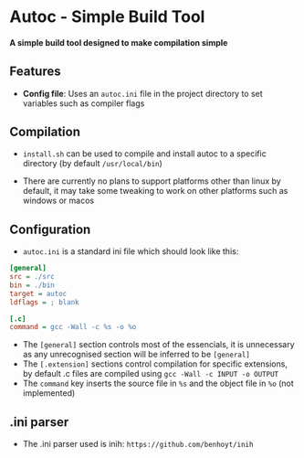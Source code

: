 # Autoc - Simple Build Tool

#### A simple build tool designed to make compilation simple

## Features

- **Config file**: Uses an `autoc.ini` file in the project directory to set variables such as compiler flags

## Compilation

- `install.sh` can be used to compile and install autoc to a specific directory (by default `/usr/local/bin`)

- There are currently no plans to support platforms other than linux by default, it may take some tweaking to work on other platforms such as windows or macos

## Configuration

- `autoc.ini` is a standard ini file which should look like this:
```ini
[general]
src = ./src
bin = ./bin
target = autoc 
ldflags = ; blank

[.c]
command = gcc -Wall -c %s -o %o
```
- The `[general]` section controls most of the essencials, it is unnecessary as any unrecognised section will be inferred to be `[general]`
- The `[.extension]` sections control compilation for specific extensions, by default .c files are compiled using `gcc -Wall -c INPUT -o OUTPUT`
- The `command` key inserts the source file in `%s` and the object file in `%o` (not implemented)
## .ini parser 

- The .ini parser used is inih: `https://github.com/benhoyt/inih`
